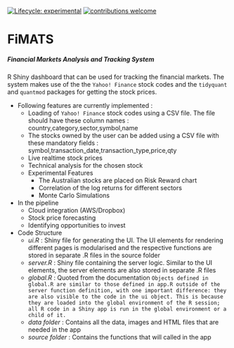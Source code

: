 <!-- badges: start -->

[![Lifecycle:
experimental](https://img.shields.io/badge/lifecycle-experimental-orange.svg)](https://www.tidyverse.org/lifecycle/#experimental)
[![contributions
welcome](https://img.shields.io/badge/contributions-welcome-brightgreen.svg?style=flat)](https://github.com/dwyl/esta/issues)

<!-- badges: end -->

FiMATS
======

##### Financial Markets Analysis and Tracking System

R Shiny dashboard that can be used for tracking the financial markets.
The system makes use of the the `Yahoo! Finance` stock codes and the
`tidyquant` and `quantmod` packages for getting the stock prices.

-   Following features are currently implemented :
    -   Loading of `Yahoo! Finance` stock codes using a CSV file. The
        file should have these column names :
        country,category,sector,symbol,name
    -   The stocks owned by the user can be added using a CSV file with
        these mandatory fields :
        symbol,transaction\_date,transaction\_type,price,qty
    -   Live realtime stock prices
    -   Technical analysis for the chosen stock
    -   Experimental Features
        -   The Australian stocks are placed on Risk Reward chart
        -   Correlation of the log returns for different sectors
        -   Monte Carlo Simulations
-   In the pipeline
    -   Cloud integration (AWS/Dropbox)
    -   Stock price forecasting
    -   Identifying opportunities to invest
-   Code Structure
    -   *ui.R* : Shiny file for generating the UI. The UI elements for
        rendering different pages is modularised and the respective
        functions are stored in separate .R files in the source folder
    -   *server.R* : Shiny file containing the server logic. Similar to
        the UI elements, the server elements are also stored in separate
        .R files
    -   *global.R* : Quoted from the documentation
        `Objects defined in global.R are similar to those defined in app.R outside of the server function definition, with one important difference: they are also visible to the code in the ui object. This is because they are loaded into the global environment of the R session; all R code in a Shiny app is run in the global environment or a child of it.`
    -   *data folder* : Contains all the data, images and HTML files
        that are needed in the app
    -   *source folder* : Contains the functions that will called in the
        app
